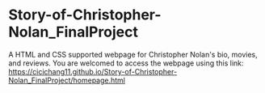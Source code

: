 # Story-of-Christopher-Nolan_FinalProject
A HTML and CSS supported webpage for Christopher Nolan's bio, movies, and reviews. 
You are welcomed to access the webpage using this link: https://cicichang11.github.io/Story-of-Christopher-Nolan_FinalProject/homepage.html
